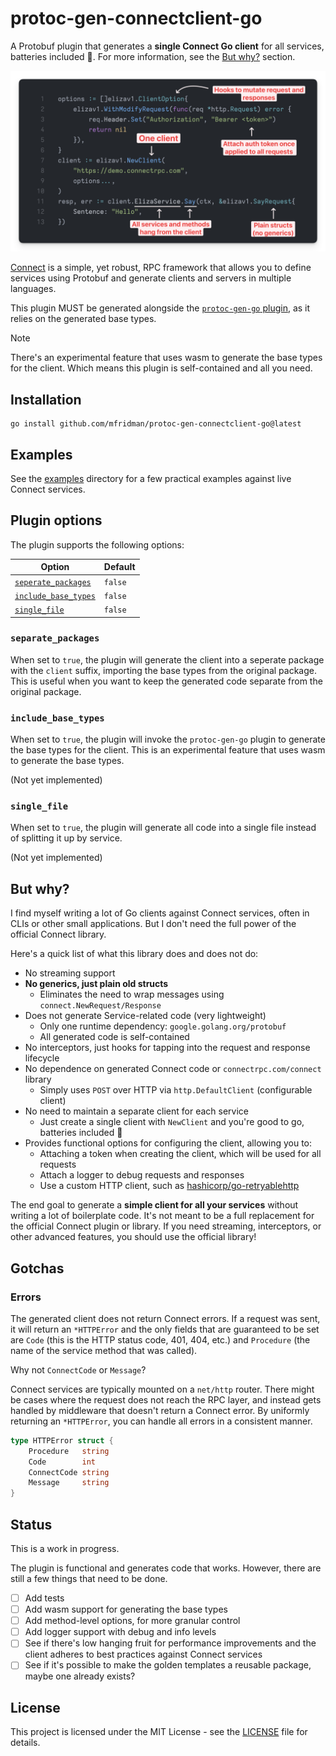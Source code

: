 # protoc-gen-connectclient-go

A Protobuf plugin that generates a **single Connect Go client** for all services, batteries included
🔋. For more information, see the [But why?](#but-why) section.

<p align="center">
  <img src="examples/client-example.png" width=800px>
</p>

[Connect](https://connectrpc.com/) is a simple, yet robust, RPC framework that allows you to define
services using Protobuf and generate clients and servers in multiple languages.

This plugin MUST be generated alongside the [`protoc-gen-go`
plugin](https://pkg.go.dev/google.golang.org/protobuf/cmd/protoc-gen-go), as it relies on the
generated base types.

> [!NOTE]
>
> There's an experimental feature that uses wasm to generate the base types for the client. Which
> means this plugin is self-contained and all you need.

## Installation

```shell
go install github.com/mfridman/protoc-gen-connectclient-go@latest
```

## Examples

See the [examples](./examples) directory for a few practical examples against live Connect services.

## Plugin options

The plugin supports the following options:

| Option                                      | Default |
| ------------------------------------------- | ------- |
| [`seperate_packages`](#separate_packages)   | `false` |
| [`include_base_types`](#include_base_types) | `false` |
| [`single_file`](#single_file)               | `false` |

### `separate_packages`

When set to `true`, the plugin will generate the client into a seperate package with the `client`
suffix, importing the base types from the original package. This is useful when you want to keep the
generated code separate from the original package.

### `include_base_types`

When set to `true`, the plugin will invoke the `protoc-gen-go` plugin to generate the base types for
the client. This is an experimental feature that uses wasm to generate the base types.

(Not yet implemented)

### `single_file`

When set to `true`, the plugin will generate all code into a single file instead of splitting it up
by service.

(Not yet implemented)

## But why?

I find myself writing a lot of Go clients against Connect services, often in CLIs or other small
applications. But I don't need the full power of the official Connect library.

Here's a quick list of what this library does and does not do:

- No streaming support
- **No generics, just plain old structs**
  - Eliminates the need to wrap messages using `connect.NewRequest/Response`
- Does not generate Service-related code (very lightweight)
  - Only one runtime dependency: `google.golang.org/protobuf`
  - All generated code is self-contained
- No interceptors, just hooks for tapping into the request and response lifecycle
- No dependence on generated Connect code or `connectrpc.com/connect` library
  - Simply uses `POST` over HTTP via `http.DefaultClient` (configurable client)
- No need to maintain a separate client for each service
  - Just create a single client with `NewClient` and you're good to go, batteries included 🔋
- Provides functional options for configuring the client, allowing you to:
  - Attaching a token when creating the client, which will be used for all requests
  - Attach a logger to debug requests and responses
  - Use a custom HTTP client, such as
    [hashicorp/go-retryablehttp](https://github.com/hashicorp/go-retryablehttp)

The end goal to generate a **simple client for all your services** without writing a lot of
boilerplate code. It's not meant to be a full replacement for the official Connect plugin or
library. If you need streaming, interceptors, or other advanced features, you should use the
official library!

## Gotchas

### Errors

The generated client does not return Connect errors. If a request was sent, it will return an
`*HTTPError` and the only fields that are guaranteed to be set are `Code` (this is the HTTP status
code, 401, 404, etc.) and `Procedure` (the name of the service method that was called).

Why not `ConnectCode` or `Message`?

Connect services are typically mounted on a `net/http` router. There might be cases where the
request does not reach the RPC layer, and instead gets handled by middleware that doesn't return a
Connect error. By uniformly returning an `*HTTPError`, you can handle all errors in a consistent
manner.

```go
type HTTPError struct {
	Procedure   string
	Code        int
	ConnectCode string
	Message     string
}
```

## Status

This is a work in progress.

The plugin is functional and generates code that works. However, there are still a few things that
need to be done.

- [ ] Add tests
- [ ] Add wasm support for generating the base types
- [ ] Add method-level options, for more granular control
- [ ] Add logger support with debug and info levels
- [ ] See if there's low hanging fruit for performance improvements and the client adheres to best
      practices against Connect services
- [ ] See if it's possible to make the golden templates a reusable package, maybe one already
      exists?

## License

This project is licensed under the MIT License - see the [LICENSE](LICENSE) file for details.
